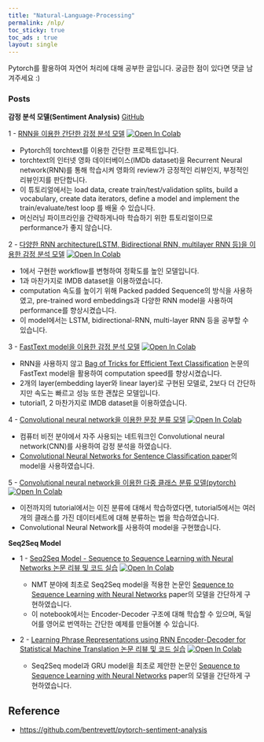 ```yaml
---
title: "Natural-Language-Processing"
permalink: /nlp/
toc_sticky: true
toc_ads : true
layout: single
---
```




Pytorch를 활용하여 자연어 처리에 대해 공부한 글입니다. 
궁금한 점이 있다면 댓글 남겨주세요 :)


### Posts 

**감정 분석 모델(Sentiment Analysis)** 
[GitHub](https://github.com/happy-jihye/Natural-Language-Processing)

1 - [RNN을 이용한 간단한 감정 분석 모델](https://happy-jihye.github.io/nlp/nlp-1/) [![Open In Colab](https://colab.research.google.com/assets/colab-badge.svg)](https://colab.research.google.com/github/happy-jihye/Natural-Language-Processing/blob/main/1_Simple_Sentiment_Analysis.ipynb)

  - Pytorch의 torchtext를 이용한 간단한 프로젝트입니다. 
  - torchtext의 인터넷 영화 데이터베이스(IMDb dataset)을 Recurrent Neural network(RNN)를 통해 학습시켜 영화의 review가 긍정적인 리뷰인지, 부정적인 리뷰인지를 판단합니다. 
  - 이 튜토리얼에서는 load data, create train/test/validation splits, build a vocabulary, create data iterators, define a model and implement the train/evaluate/test loop 를 배울 수 있습니다. 
  - 머신러닝 파이프라인을 간략하게나마 학습하기 위한 튜토리얼이므로 performance가 좋지 않습니다.  

2 - [다양한 RNN architecture(LSTM, Bidirectional RNN, multilayer RNN 등)을 이용한 감정 분석 모델](https://happy-jihye.github.io/nlp/nlp-2/) [![Open In Colab](https://colab.research.google.com/assets/colab-badge.svg)](https://colab.research.google.com/github/happy-jihye/Natural-Language-Processing/blob/main/2_Updated_Sentiment_Analysis.ipynb)

  - 1에서 구현한 workflow를 변형하여 정확도를 높인 모델입니다. 
  - 1과 마찬가지로 IMDB dataset을 이용하였습니다.
  - computation 속도를 높이기 위해 Packed padded Sequence의 방식을 사용하였고, pre-trained word embeddings과 다양한 RNN model을 사용하여 performance를 향상시켰습니다. 
  - 이 model에서는 LSTM, bidirectional-RNN, multi-layer RNN 등을 공부할 수 있습니다.

3 - [FastText model을 이용한 감정 분석 모델](https://happy-jihye.github.io/nlp/nlp-3/) [![Open In Colab](https://colab.research.google.com/assets/colab-badge.svg)](https://colab.research.google.com/github/happy-jihye/Natural-Language-Processing/blob/main/3_Faster_Sentiment_Analysis.ipynb)

  - RNN을 사용하지 않고 [Bag of Tricks for Efficient Text Classification](https://arxiv.org/abs/1607.01759) 논문의 FastText model을 활용하여 computation speed를 향상시켰습니다. 
  - 2개의 layer(embedding layer와 linear layer)로 구현된 모델로, 2보다 더 간단하지만 속도는 빠르고 성능 또한 괜찮은 모델입니다.
  - tutorial1, 2 마찬가지로 IMDB dataset을 이용하였습니다.

4 - [Convolutional neural network을 이용한 문장 분류 모델](https://happy-jihye.github.io/nlp/nlp-4/) [![Open In Colab](https://colab.research.google.com/assets/colab-badge.svg)](https://colab.research.google.com/github/happy-jihye/Natural-Language-Processing/blob/main/4_Convolutional_Sentiment_Analysis.ipynb)

  - 컴퓨터 비전 분야에서 자주 사용되는 네트워크인 Convolutional neural network(CNN)를 사용하여 감정 분석을 하였습니다.
  - [Convolutional Neural Networks for Sentence Classification paper](https://arxiv.org/abs/1408.5882)의 model을 사용하였습니다.

5 - [Convolutional neural network을 이용한 다중 클래스 분류 모델(pytorch)](https://happy-jihye.github.io/nlp/nlp-5/) [![Open In Colab](https://colab.research.google.com/assets/colab-badge.svg)](https://colab.research.google.com/github/happy-jihye/Natural-Language-Processing/blob/main/5_Multi_class_Sentiment_Analysis.ipynb)

  - 이전까지의 tutorial에서는 이진 분류에 대해서 학습하였다면, tutorial5에서는 여러 개의 클래스를 가진 데이터세트에 대해 분류하는 법을 학습하였습니다. 
  - Convolutional Neural Network를 사용하여 model을 구현했습니다.


**Seq2Seq Model**
- 1 - [Seq2Seq Model - Sequence to Sequence Learning with Neural Networks 논문 리뷰 및 코드 실습](https://happy-jihye.github.io/nlp/nlp-6/) [![Open In Colab](https://colab.research.google.com/assets/colab-badge.svg)](https://colab.research.google.com/github/happy-jihye/Natural-Language-Processing/blob/main/1_Sequence_to_Sequence_Learning_with_Neural_Networks.ipynb)

  - NMT 분야에 최초로 Seq2Seq model을 적용한 논문인 [Sequence to Sequence Learning with Neural Networks](https://arxiv.org/abs/1409.3215) paper의 모델을 간단하게 구현하였습니다.
  - 이 notebook에서는 Encoder-Decoder 구조에 대해 학습할 수 있으며, 독일어를 영어로 번역하는 간단한 예제를 만들어볼 수 있습니다.

- 2 - [Learning Phrase Representations using RNN Encoder-Decoder for Statistical Machine Translation 논문 리뷰 및 코드 실습](https://happy-jihye.github.io/nlp/nlp-7/) [![Open In Colab](https://colab.research.google.com/assets/colab-badge.svg)](https://colab.research.google.com/github/happy-jihye/Natural-Language-Processing/blob/main/2_Learning_Phrase_Representations_using_RNN_Encoder_Decoder_for_Statistical_Machine_Translation.ipynb)

  - Seq2Seq model과 GRU model을 최초로 제안한 논문인 [Sequence to Sequence Learning with Neural Networks](https://arxiv.org/abs/1409.3215) paper의 모델을 간단하게 구현하였습니다.



## Reference 
- https://github.com/bentrevett/pytorch-sentiment-analysis


